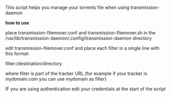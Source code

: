 This script helps you manage your torrents file when using transmission-daemon

**how to use**

place transmission-filemover.conf and transmission-filemover.sh in the /var/lib/transmission-daemon/.config/transmission-daemon directory

edit transmission-filemover.conf and place each filter in a single line with this format:

filter:/destination/directory

where filter is part of the tracker URL (for example if your tracker is mydomain.com you can use mydomain as filter)

IF you are using authentication edit your credentials at the start of the script